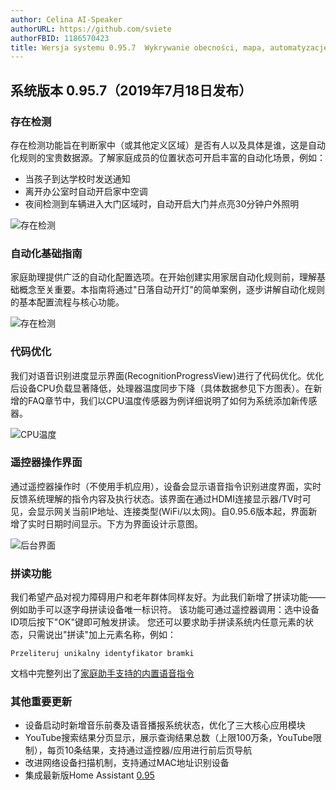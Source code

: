 ```yaml
---
author: Celina AI-Speaker
authorURL: https://github.com/sviete
authorFBID: 1186570423
title: Wersja systemu 0.95.7  Wykrywanie obecności, mapa, automatyzacje i optymalizacja
---
```


## 系统版本 0.95.7（2019年7月18日发布）

### 存在检测

存在检测功能旨在判断家中（或其他定义区域）是否有人以及具体是谁，这是自动化规则的宝贵数据源。了解家庭成员的位置状态可开启丰富的自动化场景，例如：

- 当孩子到达学校时发送通知
- 离开办公室时自动开启家中空调
- 夜间检测到车辆进入大门区域时，自动开启大门并点亮30分钟户外照明

![存在检测](/img/en/bramka/presence_detection_14.png)

<!--truncate-->

### 自动化基础指南

家庭助理提供广泛的自动化配置选项。在开始创建实用家居自动化规则前，理解基础概念至关重要。本指南将通过"日落自动开灯"的简单案例，逐步讲解自动化规则的基本配置流程与核心功能。

![存在检测](/img/en/bramka/automation8.png)

### 代码优化

我们对语音识别进度显示界面(RecognitionProgressView)进行了代码优化。优化后设备CPU负载显著降低，处理器温度同步下降（具体数据参见下方图表）。在新增的FAQ章节中，我们以CPU温度传感器为例详细说明了如何为系统添加新传感器。

![CPU温度](/img/en/blog/cpu_temp_after_optimalization.png)

### 遥控器操作界面

通过遥控器操作时（不使用手机应用），设备会显示语音指令识别进度界面，实时反馈系统理解的指令内容及执行状态。该界面在通过HDMI连接显示器/TV时可见，会显示网关当前IP地址、连接类型(WiFi/以太网)。自0.95.6版本起，界面新增了实时日期时间显示。下方为界面设计示意图。

![后台界面](/img/en/bramka/ais_dom_splash_screen.png)

### 拼读功能

我们希望产品对视力障碍用户和老年群体同样友好。为此我们新增了拼读功能——例如助手可以逐字母拼读设备唯一标识符。
该功能可通过遥控器调用：选中设备ID项后按下"OK"键即可触发拼读。
您还可以要求助手拼读系统内任意元素的状态，只需说出"拼读"加上元素名称，例如：

```text
Przeliteruj unikalny identyfikator bramki
```

文档中完整列出了[家庭助手支持的内置语音指令](/docs/ais_app_assistent_commands)

### 其他重要更新

- 设备启动时新增音乐前奏及语音播报系统状态，优化了三大核心应用模块
- YouTube搜索结果分页显示，展示查询结果总数（上限100万条，YouTube限制），每页10条结果，支持通过遥控器/应用进行前后页导航
- 改进网络设备扫描机制，支持通过MAC地址识别设备
- 集成最新版Home Assistant <a href="https://www.home-assistant.io/blog/2019/06/26/release-95/" target="_blank">0.95</a>